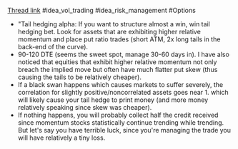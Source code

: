
[Thread link](https://twitter.com/volatilityswan/status/1498712381316378628?s=21&t=rBPl52HCshup62keciDNQw)
#idea_vol_trading #idea_risk_management #Options 

- "Tail hedging alpha: If you want to structure almost a win, win tail hedging bet. Look for assets that are exhibiting higher relative momentum and place put ratio trades (short ATM, 2x long tails in the back-end of the curve).
- 90-120 DTE (seems the sweet spot, manage 30-60 days in). I have also noticed that equities that exhibit higher relative momentum not only breach the implied move but often have much flatter put skew (thus causing the tails to be relatively cheaper).
- If a black swan happens which causes markets to suffer severely, the correlation for slightly positive/noncorrelated assets goes near 1. which will likely cause your tail hedge to print money (and more money relatively speaking since skew was cheaper).
- If nothing happens, you will probably collect half the credit received since momentum stocks statistically continue trending while trending. But let's say you have terrible luck, since you're managing the trade you will have relatively a tiny loss.